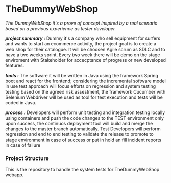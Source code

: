 # TheDummyWebShop
*The DummyWebShop it's a prove of concept inspired by a real scenario based on a previous experience as tester developer.*

**_project summary :_**
Dummy it's a company who sell equipment for surfers and wants to start an ecommerce activity, the project goal is to create a web shop for their catalogue. It will be choosen Agile scrum as SDLC and to have a two weeks sprint. Every two week there will be demo on the stage enviroment with Stakeholder for accecptance of progress or new developed features.

**_tools :_**
The software it will be written in Java using the framework Spring boot and react for the frontend; considering the incremental software model in use test approach will focus efforts on regression and system testing testing based on the agreed risk assestment, the framework Cucumber with Selenium Webdriver will be used as tool for test execution and tests will be coded in Java. 

**_process :_**
Developers will perform unit testing and integration testing locally using containers and push the code changes to the TEST environment only upon success, the continuos deployment tool will build and merge the changes to the master branch automatically. Test Developers will perform regression and end to end testing to validate the release to promote to stage environment in case of success or put in hold an fill incident reports in case of failure


### Project Structure

This is the repository to handle the system tests for TheDummyWebShop webapp. 

 
